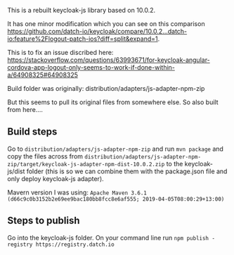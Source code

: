This is a rebuilt keycloak-js library based on 10.0.2. 

It has one minor modification which you can see on this comparison https://github.com/datch-io/keycloak/compare/10.0.2...datch-io:feature%2Flogout-patch-ios?diff=split&expand=1.

This is to fix an issue discribed here: https://stackoverflow.com/questions/63993671/for-keycloak-angular-cordova-app-logout-only-seems-to-work-if-done-within-a/64908325#64908325

Build folder was originally: distribution/adapters/js-adapter-npm-zip

But this seems to pull its original files from somewhere else. So also built from here....

## Build steps

Go to `distribution/adapters/js-adapter-npm-zip` and run `mvn package` and copy the files across from `distribution/adapters/js-adapter-npm-zip/target/keycloak-js-adapter-npm-dist-10.0.2.zip` to the keycloak-js/dist folder (this is so we can combine them with the package.json file and only deploy keycloak-js adapter).

Mavern version I was using: `Apache Maven 3.6.1 (d66c9c0b3152b2e69ee9bac180bb8fcc8e6af555; 2019-04-05T08:00:29+13:00)`

## Steps to publish

Go into the keycloak-js folder. On your command line run `npm publish -registry https://registry.datch.io`